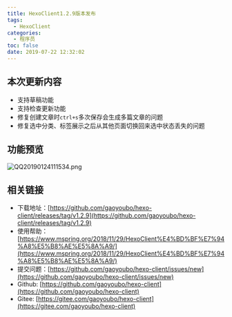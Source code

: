```yaml
---
title: HexoClient1.2.9版本发布
tags:
  - HexoClient
categories:
  - 程序员
toc: false
date: 2019-07-22 12:32:02
---
```


## 本次更新内容
- 支持草稿功能
- 支持检查更新功能
- 修复创建文章时`ctrl+s`多次保存会生成多篇文章的问题
- 修复选中分类、标签展示之后从其他页面切换回来选中状态丢失的问题

## 功能预览
![QQ20190124111534.png](https://file.mspring.org/images/blog/FpVFNRfqb1r8SL8WmWPwrZwNqE2M)

## 相关链接
- 下载地址：[https://github.com/gaoyoubo/hexo-client/releases/tag/v1.2.9](https://github.com/gaoyoubo/hexo-client/releases/tag/v1.2.9)
- 使用帮助：[https://www.mspring.org/2018/11/29/HexoClient%E4%BD%BF%E7%94%A8%E5%B8%AE%E5%8A%A9/](https://www.mspring.org/2018/11/29/HexoClient%E4%BD%BF%E7%94%A8%E5%B8%AE%E5%8A%A9/)
- 提交问题：[https://github.com/gaoyoubo/hexo-client/issues/new](https://github.com/gaoyoubo/hexo-client/issues/new)
- Github: [https://github.com/gaoyoubo/hexo-client](https://github.com/gaoyoubo/hexo-client)
- Gitee: [https://gitee.com/gaoyoubo/hexo-client](https://gitee.com/gaoyoubo/hexo-client)